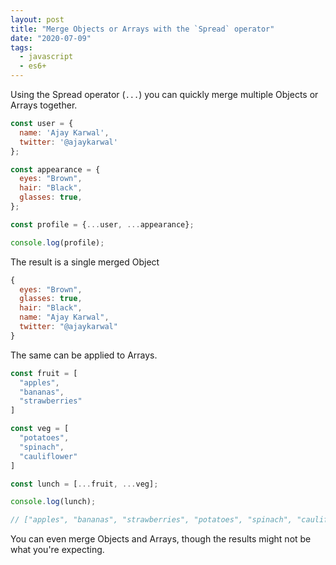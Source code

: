 ```yaml
---
layout: post
title: "Merge Objects or Arrays with the `Spread` operator"
date: "2020-07-09"
tags:
  - javascript
  - es6+
---
```


Using the Spread operator (`...`) you can quickly merge multiple Objects or Arrays together.

```javascript
const user = {
  name: 'Ajay Karwal',
  twitter: '@ajaykarwal'
};

const appearance = {
  eyes: "Brown",
  hair: "Black",
  glasses: true,
};

const profile = {...user, ...appearance};

console.log(profile);
```

The result is a single merged Object

```javascript
{
  eyes: "Brown",
  glasses: true,
  hair: "Black",
  name: "Ajay Karwal",
  twitter: "@ajaykarwal"
}
```

The same can be applied to Arrays.

```javascript
const fruit = [
  "apples",
  "bananas",
  "strawberries"
]

const veg = [
  "potatoes",
  "spinach",
  "cauliflower"
]

const lunch = [...fruit, ...veg];

console.log(lunch);

// ["apples", "bananas", "strawberries", "potatoes", "spinach", "cauliflower"]
```

You can even merge Objects and Arrays, though the results might not be what you're expecting.

